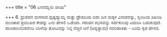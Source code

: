 +++
title = "06 ಏನನೆಮ್ಬೆನು ಜೀಯ"

+++
6. ದ್ರುಪದನ ಮಗನಾದ ಧೃಷ್ಟದ್ಯುಮ್ನ ಮತ್ತು ದ್ರೌಪದಿಯ ಐದು ಜನ ಮಕ್ಕಳ ವಿನಾಶವನ್ನು, ಸೃಂಜಯ ಶಿಖಂಡಿ ಮುಂತಾದ ಪ್ರಮುಖರ ಕೇಡನ್ನು ಏನು ಹೇಳಲಿ ಒಡೆಯಾ. ಗರುಡನ ರಭಸವನ್ನು ಸರ್ಪಕುಲವು ಎದುರಿಸಿ ಬದುಕುವುದೆ. ಪಾಂಚಾಲವಂಶವೆಂಬ ಬಾಳೆಯ ತೋಟವನ್ನು ನಿನ್ನ ನೆಚ್ಚಿನ ಆನೆ (ಅಶ್ವತ್ಥಾಮ) ಸವರಿಹಾಕಿತು - ಎಂದು ಕೃಪ ಹೇಳಿದ.
